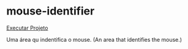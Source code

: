 # mouse-identifier

<a href="https://ricardocamarinha.github.io/mouse-identifier/">Executar Projeto</a>


Uma área qu indentifica o mouse. (An area that identifies the mouse.)
